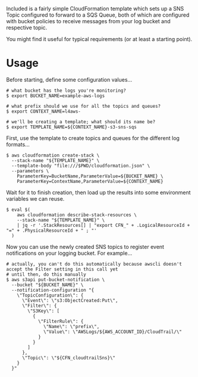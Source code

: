Included is a fairly simple CloudFormation template which sets up a SNS Topic configured to forward to a SQS Queue, both of which are configured with bucket policies to receive messages from your log bucket and respective topic.

You might find it useful for typical requirements (or at least a starting point).


# Usage

Before starting, define some configuration values...

    # what bucket has the logs you're monitoring?
    $ export BUCKET_NAME=example-aws-logs
    
    # what prefix should we use for all the topics and queues?
    $ export CONTEXT_NAME=l4aws-
    
    # we'll be creating a template; what should its name be?
    $ export TEMPLATE_NAME=${CONTEXT_NAME}-s3-sns-sqs
    
First, use the template to create topics and queues for the different log formats...

    $ aws cloudformation create-stack \
      --stack-name "${TEMPLATE_NAME}" \
      --template-body "file:///$PWD/cloudformation.json" \
      --parameters \
        ParameterKey=BucketName,ParameterValue=${BUCKET_NAME} \
        ParameterKey=ContextName,ParameterValue=${CONTEXT_NAME}

Wait for it to finish creation, then load up the results into some environment variables we can reuse.

    $ eval $(
        aws cloudformation describe-stack-resources \
        --stack-name "${TEMPLATE_NAME}" \
        | jq -r '.StackResources[] | "export CFN_" + .LogicalResourceId + "=" + .PhysicalResourceId + " ; "'
      )

Now you can use the newly created SNS topics to register event notifications on your logging bucket. For example...

    # actually, you can't do this automatically because awscli doesn't accept the Filter setting in this call yet
    # until then, do this manually
    $ aws s3api put-bucket-notification \
      --bucket "${BUCKET_NAME}" \
      --notification-configuration "{
        \"TopicConfiguration\": {
          \"Event\": \"s3:ObjectCreated:Put\",
          \"Filter\": {
            \"S3Key\": [
              {
                \"FilterRule\": {
                  \"Name\": \"prefix\",
                  \"Value\": \"AWSLogs/${AWS_ACCOUNT_ID}/CloudTrail/\"
                }
              }
            ]
          },
          \"Topic\": \"${CFN_cloudtrailSns}\"
        }
      }"
